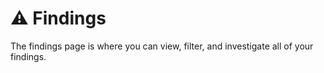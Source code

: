 # ⚠️ Findings

The findings page is where you can view, filter, and investigate all of your findings.

